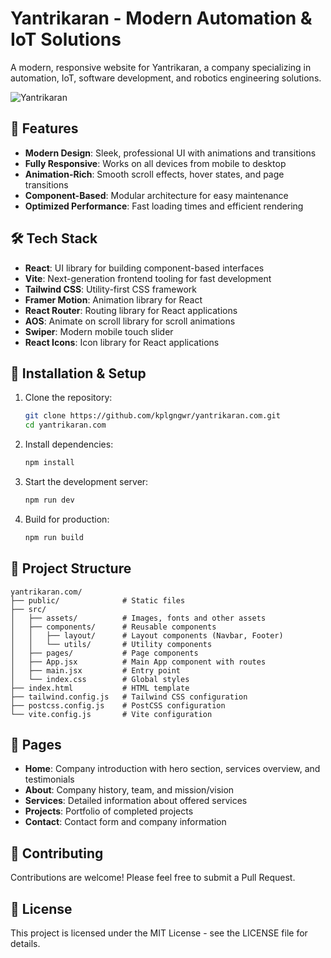 # Yantrikaran - Modern Automation & IoT Solutions

A modern, responsive website for Yantrikaran, a company specializing in automation, IoT, software development, and robotics engineering solutions.

![Yantrikaran](https://yantrikaran-com.vercel.app/)

## 🚀 Features

- **Modern Design**: Sleek, professional UI with animations and transitions
- **Fully Responsive**: Works on all devices from mobile to desktop
- **Animation-Rich**: Smooth scroll effects, hover states, and page transitions
- **Component-Based**: Modular architecture for easy maintenance
- **Optimized Performance**: Fast loading times and efficient rendering

## 🛠️ Tech Stack

- **React**: UI library for building component-based interfaces
- **Vite**: Next-generation frontend tooling for fast development
- **Tailwind CSS**: Utility-first CSS framework
- **Framer Motion**: Animation library for React
- **React Router**: Routing library for React applications
- **AOS**: Animate on scroll library for scroll animations
- **Swiper**: Modern mobile touch slider
- **React Icons**: Icon library for React applications

## 🔧 Installation & Setup

1. Clone the repository:
   ```bash
   git clone https://github.com/kplgngwr/yantrikaran.com.git
   cd yantrikaran.com
   ```

2. Install dependencies:
   ```bash
   npm install
   ```

3. Start the development server:
   ```bash
   npm run dev
   ```

4. Build for production:
   ```bash
   npm run build
   ```

## 📁 Project Structure

```
yantrikaran.com/
├── public/              # Static files
├── src/
│   ├── assets/          # Images, fonts and other assets
│   ├── components/      # Reusable components
│   │   ├── layout/      # Layout components (Navbar, Footer)
│   │   └── utils/       # Utility components
│   ├── pages/           # Page components
│   ├── App.jsx          # Main App component with routes
│   ├── main.jsx         # Entry point
│   └── index.css        # Global styles
├── index.html           # HTML template
├── tailwind.config.js   # Tailwind CSS configuration
├── postcss.config.js    # PostCSS configuration
└── vite.config.js       # Vite configuration
```

## 📱 Pages

- **Home**: Company introduction with hero section, services overview, and testimonials
- **About**: Company history, team, and mission/vision
- **Services**: Detailed information about offered services
- **Projects**: Portfolio of completed projects
- **Contact**: Contact form and company information

## 🤝 Contributing

Contributions are welcome! Please feel free to submit a Pull Request.

## 📄 License

This project is licensed under the MIT License - see the LICENSE file for details.
